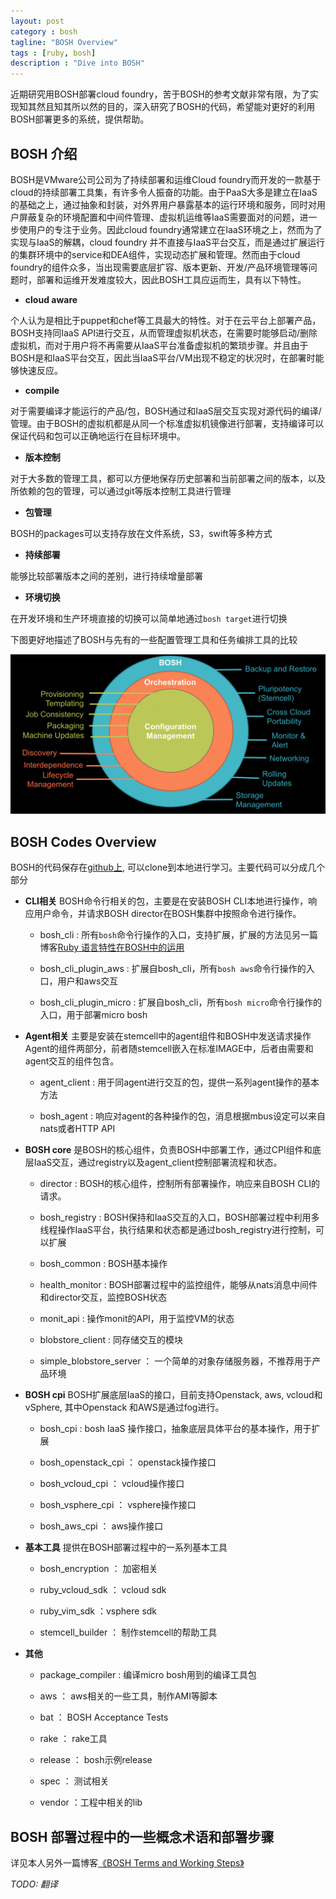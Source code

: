 ```yaml
---
layout: post
category : bosh
tagline: "BOSH Overview"
tags : [ruby, bosh]
description : "Dive into BOSH"
---
```


近期研究用BOSH部署cloud foundry，苦于BOSH的参考文献非常有限，为了实现知其然且知其所以然的目的，深入研究了BOSH的代码，希望能对更好的利用BOSH部署更多的系统，提供帮助。

## BOSH 介绍

BOSH是VMware公司公司为了持续部署和运维Cloud foundry而开发的一款基于cloud的持续部署工具集，有许多令人振奋的功能。由于PaaS大多是建立在IaaS的基础之上，通过抽象和封装，对外界用户暴露基本的运行环境和服务，同时对用户屏蔽复杂的环境配置和中间件管理、虚拟机运维等IaaS需要面对的问题，进一步使用户的专注于业务。因此cloud foundry通常建立在IaaS环境之上，然而为了实现与IaaS的解耦，cloud foundry 并不直接与IaaS平台交互，而是通过扩展运行的集群环境中的service和DEA组件，实现动态扩展和管理。然而由于cloud foundry的组件众多，当出现需要底层扩容、版本更新、开发/产品环境管理等问题时，部署和运维开发难度较大，因此BOSH工具应运而生，具有以下特性。

* __cloud aware__ 
 
 个人认为是相比于puppet和chef等工具最大的特性。对于在云平台上部署产品，BOSH支持同IaaS API进行交互，从而管理虚拟机状态，在需要时能够启动/删除虚拟机，而对于用户将不再需要从IaaS平台准备虚拟机的繁琐步骤。并且由于BOSH是和IaaS平台交互，因此当IaaS平台/VM出现不稳定的状况时，在部署时能够快速反应。

* __compile__

 对于需要编译才能运行的产品/包，BOSH通过和IaaS层交互实现对源代码的编译/管理。由于BOSH的虚拟机都是从同一个标准虚拟机镜像进行部署，支持编译可以保证代码和包可以正确地运行在目标环境中。

* __版本控制__
 
 对于大多数的管理工具，都可以方便地保存历史部署和当前部署之间的版本，以及所依赖的包的管理，可以通过git等版本控制工具进行管理

* __包管理__
 
 BOSH的packages可以支持存放在文件系统，S3，swift等多种方式

* __持续部署__
 
 能够比较部署版本之间的差别，进行持续增量部署

* __环境切换__
 
 在开发环境和生产环境直接的切换可以简单地通过`bosh target`进行切换

下图更好地描述了BOSH与先有的一些配置管理工具和任务编排工具的比较

![bosh features](/images/bosh_features.png)

## BOSH Codes Overview

BOSH的代码保存在[github上](https://github.com/cloudfoundry/bosh), 可以clone到本地进行学习。主要代码可以分成几个部分

* __CLI相关__ BOSH命令行相关的包，主要是在安装BOSH CLI本地进行操作，响应用户命令，并请求BOSH director在BOSH集群中按照命令进行操作。
	
	+ bosh\_cli : 所有`bosh`命令行操作的入口，支持扩展，扩展的方法见另一篇博客[Ruby 语言特性在BOSH中的运用][1]

	+ bosh\_cli\_plugin\_aws : 扩展自bosh\_cli，所有`bosh aws`命令行操作的入口，用户和aws交互

	+ bosh\_cli\_plugin\_micro : 扩展自bosh\_cli，所有`bosh micro`命令行操作的入口，用于部署micro bosh


* __Agent相关__ 主要是安装在stemcell中的agent组件和BOSH中发送请求操作Agent的组件两部分，前者随stemcell嵌入在标准IMAGE中，后者由需要和agent交互的组件包含。

	+ agent\_client : 用于同agent进行交互的包，提供一系列agent操作的基本方法

	+ bosh\_agent : 响应对agent的各种操作的包，消息根据mbus设定可以来自nats或者HTTP API

* __BOSH core__ 是BOSH的核心组件，负责BOSH中部署工作，通过CPI组件和底层IaaS交互，通过registry以及agent_client控制部署流程和状态。
	
	+ director : BOSH的核心组件，控制所有部署操作，响应来自BOSH CLI的请求。

	+ bosh\_registry : BOSH保持和IaaS交互的入口，BOSH部署过程中利用多线程操作IaaS平台，执行结果和状态都是通过bosh\_registry进行控制，可以扩展

	+ bosh\_common : BOSH基本操作

	+ health\_monitor : BOSH部署过程中的监控组件，能够从nats消息中间件和director交互，监控BOSH状态

	+ monit\_api : 操作monit的API，用于监控VM的状态
 
	+ blobstore\_client : 同存储交互的模块

	+ simple\_blobstore\_server ： 一个简单的对象存储服务器，不推荐用于产品环境

* __BOSH cpi__ BOSH扩展底层IaaS的接口，目前支持Openstack, aws, vcloud和vSphere, 其中Openstack 和AWS是通过fog进行。
	
	+ bosh\_cpi : bosh IaaS 操作接口，抽象底层具体平台的基本操作，用于扩展
	
	+ bosh\_openstack\_cpi ： openstack操作接口

	+ bosh\_vcloud\_cpi ： vcloud操作接口

	+ bosh\_vsphere\_cpi ： vsphere操作接口

	+ bosh\_aws\_cpi ： aws操作接口

* __基本工具__ 提供在BOSH部署过程中的一系列基本工具
	
	+ bosh_encryption ： 加密相关

	+ ruby\_vcloud\_sdk ： vcloud sdk

	+ ruby\_vim\_sdk ：vsphere sdk

	+ stemcell\_builder ： 制作stemcell的帮助工具

* __其他__ 
 
	+ package\_compiler : 编译micro bosh用到的编译工具包

	+ aws ： aws相关的一些工具，制作AMI等脚本

	+ bat ： BOSH Acceptance Tests

	+ rake ： rake工具

	+ release ： bosh示例release

	+ spec ： 测试相关

	+ vendor ：工程中相关的lib

## BOSH 部署过程中的一些概念术语和部署步骤

详见本人另外一篇博客[《BOSH Terms and Working Steps》][2]

_TODO: 翻译_

[1]: http://tiewei.github.io/bosh/Ruby-Magic-in-BOSH/ "ruby语言特性在BOSH中的应用"
[2]: http://tiewei.github.io/bosh/BOSH-Terms-and-Working-Steps/ "BOSH中的概念和工作流程"